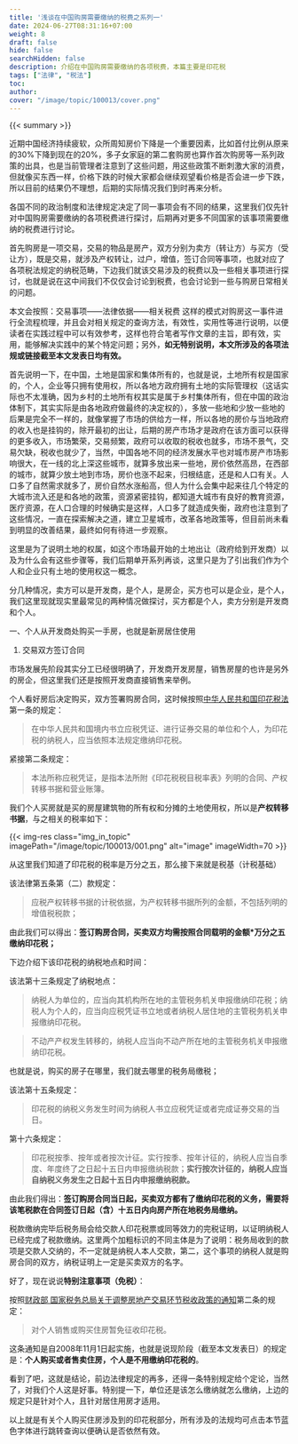 ```yaml
---
title: '浅谈在中国购房需要缴纳的税费之系列一'
date: 2024-06-27T08:31:16+07:00
weight: 8
draft: false
hide: false
searchHidden: false
description: 介绍在中国购房需要缴纳的各项税费，本篇主要是印花税
tags: ["法律", "税法"]
toc: 
author:
cover: "/image/topic/100013/cover.png"
---
```


{{< summary >}}

近期中国经济持续疲软，众所周知房价下降是一个重要因素，比如首付比例从原来的30%下降到现在的20%，多子女家庭的第二套购房也算作首次购房等一系列政策的出具，也是当前管理者注意到了这些问题，用这些政策不断刺激大家的消费，但就像买东西一样，价格下跌的时候大家都会继续观望看价格是否会进一步下跌，所以目前的结果仍不理想，后期的实际情况我们到时再来分析。

各国不同的政治制度和法律规定决定了同一事项会有不同的结果，这里我们仅先针对中国购房需要缴纳的各项税费进行探讨，后期再对更多不同国家的该事项需要缴纳的税费进行讨论。

首先购房是一项交易，交易的物品是房产，双方分别为卖方（转让方）与买方（受让方），既是交易，就涉及产权转让，过户，增值，签订合同等事项，也就对应了各项税法规定的纳税范畴，下边我们就该交易涉及的税费以及一些相关事项进行探讨，也就是说在这中间我们不仅仅会讨论到税费，也会讨论到一些与购房日常相关的问题。

本文会按照：交易事项——法律依据——相关税费 这样的模式对购房这一事件进行全流程梳理，并且会对相关规定的查询方法，有效性，实用性等进行说明，以便读者在实践过程中可以有效参考，这样也符合笔者写作文章的主旨，即有效，实用，能够解决实践中的某个特定问题；另外，**如无特别说明，本文所涉及的各项法规或链接截至本文发表日均有效。**

首先说明一下，在中国，土地是国家和集体所有的，也就是说，土地所有权是国家的，个人，企业等只拥有使用权，所以各地方政府拥有土地的实际管理权（这话实际也不太准确，因为乡村的土地所有权其实是属于乡村集体所有，但在中国的政治体制下，其实实际是由各地政府做最终的决定权的），多放一些地和少放一些地的后果是完全不一样的，就像掌握了市场的供给方一样，所以各地的房价与当地政府的收入也是挂钩的，除开最初的出让，后期的房产市场才是政府在该方面可以获得的更多收入，市场繁荣，交易频繁，政府可以收取的税收也就多，市场不景气，交易欠缺，税收也就少了，当然，中国各地不同的经济发展水平也对城市房产市场影响很大，在一线的北上深这些城市，就算多放出来一些地，房价依然高昂，在西部的城市，就算少放土地到市场，房价也涨不起来，归根结底，还是和人口有关。人口多了自然需求就多了，房价自然水涨船高，但人为什么会集中起来往几个特定的大城市流入还是和各地的政策，资源紧密挂钩，都知道大城市有良好的教育资源，医疗资源，在人口合理的时候确实是这样，人口多了就造成失衡，政府也注意到了这些情况，一直在探索解决之道，建立卫星城市，改革各地政策等，但目前尚未看到明显的改善结果，最终如何有待进一步观察。

这里是为了说明土地的权属，如这个市场最开始的土地出让（政府给到开发商）以及为什么会有这些步骤等，我们后期单开系列再谈，这里只是为了引出我们作为个人和企业只有土地的使用权这一概念。

分几种情况，卖方可以是开发商，是个人，是房企，买方也可以是企业，是个人，我们这里现就现实里最常见的两种情况做探讨，买方都是个人，卖方分别是开发商和个人。

一、个人从开发商处购买一手房，也就是新房居住使用

1. 交易双方签订合同

市场发展先阶段其实分工已经很明确了，开发商开发房屋，销售房屋的也许是另外的房企，但这里我们还是按照开发商直接销售来举例。

个人看好房后决定购买，双方签署购房合同，这时候按照[中华人民共和国印花税法](http://www.chinatax.gov.cn/chinatax/n367/c5165283/content.html#external)第一条的规定：

> 在中华人民共和国境内书立应税凭证、进行证券交易的单位和个人，为印花税的纳税人，应当依照本法规定缴纳印花税。

紧接第二条规定：

> 本法所称应税凭证，是指本法所附《印花税税目税率表》列明的合同、产权转移书据和营业账簿。

我们个人买房就是买的房屋建筑物的所有权和分摊的土地使用权，所以是**产权转移书据**，与之相关的税率如下：

{{< img-res class="img_in_topic" imagePath="/image/topic/100013/001.png" alt="image" imageWidth=70 >}}

从这里我们知道了印花税的税率是万分之五，那么接下来就是税基（计税基础）

该法律第五条第（二）款规定：

> 应税产权转移书据的计税依据，为产权转移书据所列的金额，不包括列明的增值税税款；

由此我们可以得出：**签订购房合同，买卖双方均需按照合同载明的金额*万分之五缴纳印花税；**

下边介绍下该印花税的纳税地点和时间：

该法第十三条规定了纳税地点：

> 纳税人为单位的，应当向其机构所在地的主管税务机关申报缴纳印花税；纳税人为个人的，应当向应税凭证书立地或者纳税人居住地的主管税务机关申报缴纳印花税。

> 不动产产权发生转移的，纳税人应当向不动产所在地的主管税务机关申报缴纳印花税。

也就是说，购买的房子在哪里，我们就去哪里的税务局缴税；

该法第十五条规定：

> 印花税的纳税义务发生时间为纳税人书立应税凭证或者完成证券交易的当日。




第十六条规定：

> 印花税按季、按年或者按次计征。实行按季、按年计征的，纳税人应当自季度、年度终了之日起十五日内申报缴纳税款；**实行按次计征的，纳税人应当自纳税义务发生之日起十五日内申报缴纳税款。**

由此我们得出：**签订购房合同当日起，买卖双方都有了缴纳印花税的义务，需要将该笔税款在合同签订日起（含）十五日内向房产所在地税务局缴纳。**

税款缴纳完毕后税务局会给交款人印花税票或同等效力的完税证明，以证明纳税人已经完成了税款缴纳。这里两个加粗标识的不同主体是为了说明：税务局收到的款项是交款人交纳的，不一定就是纳税人本人交款，第二，这个事项的纳税人就是购房合同的双方，纳税证明上一定是买卖双方的名字。

好了，现在说说**特别注意事项（免税）**：

按照[财政部 国家税务总局关于调整房地产交易环节税收政策的通知](http://www.chinatax.gov.cn/chinatax/n369/c4181/content.html#external)第二条的规定：

> 对个人销售或购买住房暂免征收印花税。

这条通知是自2008年11月1日起实施，也就是说现阶段（截至本文发表日）的规定是：**个人购买或者售卖住房，个人是不用缴纳印花税的**。

看到了吧，这就是结论，前边法律规定的再多，还得一条特别规定给个定论，当然了，对我们个人这是好事。特别提一下，单位还是该怎么缴纳就怎么缴纳，上边的规定只是针对个人，且针对居住用房才适用。

以上就是有关个人购买住房涉及到的印花税部分，所有涉及的法规均可点击本节蓝色字体进行跳转查询以便确认是否依然有效。



